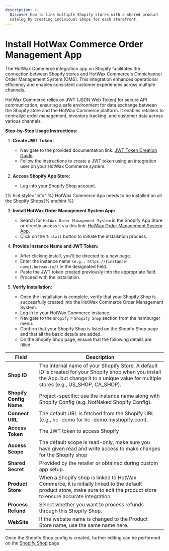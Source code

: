 ```yaml
---
description: >-
  Discover how to link multiple Shopify stores with a shared product
  catalog by creating individual Shops for each storefront.
---
```


# Install HotWax Commerce Order Management App

The HotWax Commerce integration app on Shopify facilitates the connection between Shopify stores and HotWax Commerce's Omnichannel Order Management System (OMS). This integration enhances operational efficiency and enables consistent customer experiences across multiple channels.

HotWax Commerce relies on JWT (JSON Web Token) for secure API communication, ensuring a safe environment for data exchange between the Shopify store and the HotWax Commerce platform. It enables retailers to centralize order management, inventory tracking, and customer data across various channels.

**Step-by-Step Usage Instructions:**

1. **Create JWT Token:**
   - Navigate to the provided documentation link: [JWT Token Creation Guide](https://docs.hotwax.co/integration-resources/v/hotwax-commerce/api-and-data-feeds/initial-api-authentication).
   - Follow the instructions to create a JWT token using an integration user on your HotWax Commerce system.

2. **Access Shopify App Store:**
   - Log into your Shopify Shop account.

{% hint style="info" %}
HotWax Commerce App needs to be installed on all the Shopify Shops{% endhint %}

3. **Install HotWax Order Management System App:**
   - Search for `HotWax Order Management System` in the Shopify App Store or directly access it via this link: [HotWax Order Management System App](https://apps.shopify.com/hotwax-order-management).
   - Click on the `Install` button to initiate the installation process.

4. **Provide Instance Name and JWT Token:**
   - After clicking install, you'll be directed to a new page.
   - Enter the instance name ```(e.g., https://{instance-name}.hotwax.io/)``` in the designated field.
   - Paste the JWT token created previously into the appropriate field.
   - Proceed with the installation.

5. **Verify Installation:**
   - Once the installation is complete, verify that your Shopify Shop is successfully created into the HotWax Commerce Order Management System.
   - Log in to your HotWax Commerce instance.
   - Navigate to the `Shopify` > `Shopify Shop` section from the hamburger menu.
   - Confirm that your Shopify Shop is listed on the Shopify Shop page and that all the basic details are added.
   - On the Shopify Shop page, ensure that the following details are filled:


| Field                   | Description                                                                                                                                     |
| ----------------------- | ----------------------------------------------------------------------------------------------------------------------------------------------- |
| **Shop ID**             | The internal name of your Shopify Store. A default ID is created for your Shopify shop when you install the App. but change it to a unique value for multiple stores (e.g., US\_SHOP, CA\_SHOP). |
| **Shopify Config Name** | Project-specific; use the instance name along with Shopify Config (e.g. NotNaked Shopify Config).                                               |
| **Connect URL**         | The default URL is fetched from the Shopify URL (e.g., hc-demo for hc-demo.myshopify.com).                                                      |
| **Access Token**        | The JWT token to access Shopify                                                                                 |
| **Access Scope**        | The default scope is read-only, make sure you have given read and write access to make changes for the Shopify shop                                                             |
| **Shared Secret**       | Provided by the retailer or obtained during custom app setup.                                                                                   |
| **Product Store**       | When a Shopify shop is linked to HotWax Commerce, it is initially linked to the default product store, make sure to edit the product store to ensure accurate integration                                                                                            |
| **Process Refund**      | Select whether you want to process refunds through this Shopify Shop.                                                                           |
| **WebSite**             | If the website name is changed to the Product Store name, use the same name here.                                                               |

Once the Shopify Shop config is created, further editing can be performed on the [Shopify Shop](integration-mapping.md) page
